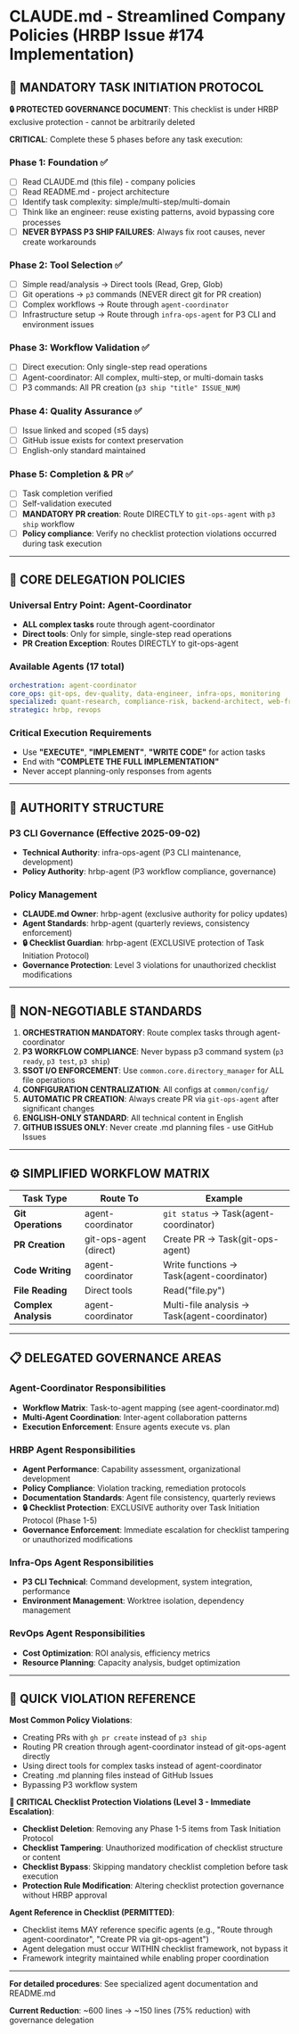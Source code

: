 # CLAUDE.md - Streamlined Company Policies (HRBP Issue #174 Implementation)

## 🚨 MANDATORY TASK INITIATION PROTOCOL 

**🔒 PROTECTED GOVERNANCE DOCUMENT**: This checklist is under HRBP exclusive protection - cannot be arbitrarily deleted

**CRITICAL**: Complete these 5 phases before any task execution:

### Phase 1: Foundation ✅
- [ ] Read CLAUDE.md (this file) - company policies
- [ ] Read README.md - project architecture  
- [ ] Identify task complexity: simple/multi-step/multi-domain
- [ ] Think like an engineer: reuse existing patterns, avoid bypassing core processes
- [ ] **NEVER BYPASS P3 SHIP FAILURES**: Always fix root causes, never create workarounds

### Phase 2: Tool Selection ✅  
- [ ] Simple read/analysis → Direct tools (Read, Grep, Glob)
- [ ] Git operations → `p3` commands (NEVER direct git for PR creation)
- [ ] Complex workflows → Route through `agent-coordinator`
- [ ] Infrastructure setup → Route through `infra-ops-agent` for P3 CLI and environment issues

### Phase 3: Workflow Validation ✅
- [ ] Direct execution: Only single-step read operations
- [ ] Agent-coordinator: All complex, multi-step, or multi-domain tasks
- [ ] P3 commands: All PR creation (`p3 ship "title" ISSUE_NUM`)

### Phase 4: Quality Assurance ✅
- [ ] Issue linked and scoped (≤5 days)
- [ ] GitHub issue exists for context preservation
- [ ] English-only standard maintained

### Phase 5: Completion & PR ✅
- [ ] Task completion verified
- [ ] Self-validation executed  
- [ ] **MANDATORY PR creation**: Route DIRECTLY to `git-ops-agent` with `p3 ship` workflow
- [ ] **Policy compliance**: Verify no checklist protection violations occurred during task execution

---

## 👥 CORE DELEGATION POLICIES

### **Universal Entry Point**: Agent-Coordinator
- **ALL complex tasks** route through agent-coordinator
- **Direct tools**: Only for simple, single-step read operations
- **PR Creation Exception**: Routes DIRECTLY to git-ops-agent

### **Available Agents** (17 total)
```yaml
orchestration: agent-coordinator
core_ops: git-ops, dev-quality, data-engineer, infra-ops, monitoring  
specialized: quant-research, compliance-risk, backend-architect, web-frontend, web-backend, api-designer, security-engineer, performance-engineer, database-admin
strategic: hrbp, revops
```

### **Critical Execution Requirements**
- Use **"EXECUTE"**, **"IMPLEMENT"**, **"WRITE CODE"** for action tasks
- End with **"COMPLETE THE FULL IMPLEMENTATION"**
- Never accept planning-only responses from agents

---

## 🏢 AUTHORITY STRUCTURE 

### P3 CLI Governance (Effective 2025-09-02)
- **Technical Authority**: infra-ops-agent (P3 CLI maintenance, development)
- **Policy Authority**: hrbp-agent (P3 workflow compliance, governance)

### Policy Management
- **CLAUDE.md Owner**: hrbp-agent (exclusive authority for policy updates)
- **Agent Standards**: hrbp-agent (quarterly reviews, consistency enforcement)
- **🔒 Checklist Guardian**: hrbp-agent (EXCLUSIVE protection of Task Initiation Protocol)
- **Governance Protection**: Level 3 violations for unauthorized checklist modifications

---

## 🚨 NON-NEGOTIABLE STANDARDS

1. **ORCHESTRATION MANDATORY**: Route complex tasks through agent-coordinator
2. **P3 WORKFLOW COMPLIANCE**: Never bypass p3 command system (`p3 ready`, `p3 test`, `p3 ship`)
3. **SSOT I/O ENFORCEMENT**: Use `common.core.directory_manager` for ALL file operations
4. **CONFIGURATION CENTRALIZATION**: All configs at `common/config/`
5. **AUTOMATIC PR CREATION**: Always create PR via `git-ops-agent` after significant changes
6. **ENGLISH-ONLY STANDARD**: All technical content in English
7. **GITHUB ISSUES ONLY**: Never create .md planning files - use GitHub Issues

---

## ⚙️ SIMPLIFIED WORKFLOW MATRIX

| Task Type | Route To | Example |
|-----------|----------|---------|
| **Git Operations** | agent-coordinator | `git status` → Task(agent-coordinator) |
| **PR Creation** | git-ops-agent (direct) | Create PR → Task(git-ops-agent) |
| **Code Writing** | agent-coordinator | Write functions → Task(agent-coordinator) |
| **File Reading** | Direct tools | Read("file.py") |
| **Complex Analysis** | agent-coordinator | Multi-file analysis → Task(agent-coordinator) |

---

## 📋 DELEGATED GOVERNANCE AREAS

### Agent-Coordinator Responsibilities
- **Workflow Matrix**: Task-to-agent mapping (see agent-coordinator.md)
- **Multi-Agent Coordination**: Inter-agent collaboration patterns
- **Execution Enforcement**: Ensure agents execute vs. plan

### HRBP Agent Responsibilities  
- **Agent Performance**: Capability assessment, organizational development
- **Policy Compliance**: Violation tracking, remediation protocols
- **Documentation Standards**: Agent file consistency, quarterly reviews
- **🔒 Checklist Protection**: EXCLUSIVE authority over Task Initiation Protocol (Phase 1-5)
- **Governance Enforcement**: Immediate escalation for checklist tampering or unauthorized modifications

### Infra-Ops Agent Responsibilities
- **P3 CLI Technical**: Command development, system integration, performance
- **Environment Management**: Worktree isolation, dependency management

### RevOps Agent Responsibilities
- **Cost Optimization**: ROI analysis, efficiency metrics
- **Resource Planning**: Capacity analysis, budget optimization

---

## 🎯 QUICK VIOLATION REFERENCE

**Most Common Policy Violations**:
- Creating PRs with `gh pr create` instead of `p3 ship`
- Routing PR creation through agent-coordinator instead of git-ops-agent directly
- Using direct tools for complex tasks instead of agent-coordinator
- Creating .md planning files instead of GitHub Issues
- Bypassing P3 workflow system

**🚨 CRITICAL Checklist Protection Violations (Level 3 - Immediate Escalation)**:
- **Checklist Deletion**: Removing any Phase 1-5 items from Task Initiation Protocol
- **Checklist Tampering**: Unauthorized modification of checklist structure or content
- **Checklist Bypass**: Skipping mandatory checklist completion before task execution
- **Protection Rule Modification**: Altering checklist protection governance without HRBP approval

**Agent Reference in Checklist (PERMITTED)**:
- Checklist items MAY reference specific agents (e.g., "Route through agent-coordinator", "Create PR via git-ops-agent")
- Agent delegation must occur WITHIN checklist framework, not bypass it
- Framework integrity maintained while enabling proper coordination

---

**For detailed procedures**: See specialized agent documentation and README.md

**Current Reduction**: ~600 lines → ~150 lines (75% reduction) with governance delegation

<!-- STREAMLINED DEPLOYMENT: 2025-09-12T12:00:40.897048 -->
<!-- FULL VERSION BACKUP: CLAUDE_FULL_BACKUP.md -->
<!-- DEPLOYMENT SCRIPT: deploy_streamlined_policies.py -->